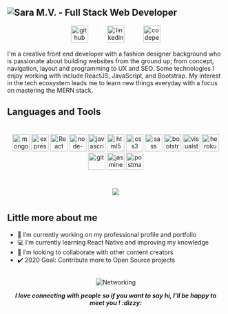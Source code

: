 ## ![Sara M.V. - Full Stack Web Developer](https://res.cloudinary.com/dmsx3xete/image/upload/v1610802375/creative-app/GitHub2_gvw4np.png)

<div align='center'>

[<img style="margin-right: 40px;" src='https://cdn.jsdelivr.net/npm/simple-icons@3.0.1/icons/github.svg' alt='github' height='40'>](https://github.com/saramartz)  [<img style="margin-right: 40px;" src='https://cdn.jsdelivr.net/npm/simple-icons@3.0.1/icons/linkedin.svg' alt='linkedin' height='40'>](https://www.linkedin.com/in/sara-martínez-vega/)  [<img src='https://cdn.jsdelivr.net/npm/simple-icons@3.0.1/icons/codepen.svg' alt='codepen' height='40'>](https://codepen.io/sara-martinez)  

</div>

I'm a creative front end developer with a fashion designer background who is passionate about building websites from the ground up; from concept, navigation, layout and programming to UX and SEO. Some technologies I enjoy working with include ReactJS, JavaScript, and Bootstrap. My interest in the tech ecosystem leads me to learn new things everyday with a focus on mastering the MERN stack.

## Languages and Tools

<div align='center' style="margin: 40px 0px">
<img src="https://simpleicons.org/icons/mongodb.svg" alt="mongodb" height="40px" title="MongoDB" />
<img src="https://simpleicons.org/icons/express.svg" alt="expressJS" height="40px" title="ExpressJS" />
<img src="https://simpleicons.org/icons/react.svg" alt="React" height="40px" title="ReactJS" />
<img src="https://simpleicons.org/icons/node-dot-js.svg" alt="node-dot-js" height="40px" title="NodeJS" />
<img src="https://simpleicons.org/icons/javascript.svg" alt="javascript" height="40px" title="JavaScript" />
<img src="https://simpleicons.org/icons/html5.svg" alt="html5" height="40px" title="HTML 5" />
<img src="https://simpleicons.org/icons/css3.svg" alt="css3" height="40px" title="CSS 3" />
<img src="https://simpleicons.org/icons/sass.svg" alt="sass" height="40px" title="Sass" />
<img src="https://simpleicons.org/icons/bootstrap.svg" alt="bootstrap" height="40px" title="Bootstrap" />
<img src="https://simpleicons.org/icons/visualstudiocode.svg" alt="visualstudiocode" height="40px" title="VS Code" />
<img src="https://simpleicons.org/icons/heroku.svg" alt="heroku" height="40px" title="Heroku" />
<img src="https://simpleicons.org/icons/git.svg" alt="git" height="40px" title="Git" />
<img src="https://simpleicons.org/icons/jasmine.svg" alt="jasmine" height="40px" title="Jasmine" />
<img src="https://simpleicons.org/icons/postman.svg" alt="postman" height="40px" title="Postman" />
</div>

##

<div align='center' style="margin: 40px 0px">
<a href="https://github.com/saramartz/github-readme-stats">
  <!-- Change the `github-readme-stats.anuraghazra1.vercel.app` to `github-readme-stats.vercel.app`  -->
  <img align="center" src="https://github-readme-stats.vercel.app/api/top-langs/?username=saramartz&layout=compact&theme=dark" />
</a>
</div>

## Little more about me

- 🔭 I’m currently working on my professional profile and portfolio 
- 💻 I’m currently learning React Native and improving my knowledge 
- 👯 I’m looking to collaborate with other content creators 
- :heavy_check_mark: 2020 Goal: Contribute more to Open Source projects 

##

<div align="center">
  
  ![Networking](https://github.com/saramartz/saramartz/blob/main/world2.gif)
  
</div>

<div align='center'>
<strong><em> I love connecting with people so if you want to say hi, I'll be happy to meet you ! :dizzy: </em></strong>
</div>

